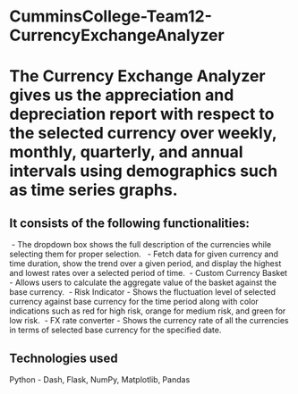 # CumminsCollege-Team12-CurrencyExchangeAnalyzer
# The Currency Exchange Analyzer gives us the appreciation and depreciation report with respect to the selected currency over weekly, monthly, quarterly, and annual intervals using demographics such as time series graphs. 
## It consists of the following functionalities: 
 - The dropdown box shows the full description of the currencies while selecting them for proper selection. 
 - Fetch data for given currency and time duration, show the trend over a given period, and display the highest and lowest rates over a selected period of time.
 - Custom Currency Basket - Allows users to calculate the aggregate value of the basket against the base currency.
 - Risk Indicator - Shows the fluctuation level of selected currency against base currency for the time period along with color indications such as red for high risk, orange for medium risk, and green for low risk.
 - FX rate converter - Shows the currency rate of all the currencies in terms of selected base currency for the specified date. 
## Technologies used 
Python - Dash, Flask, NumPy, Matplotlib, Pandas
